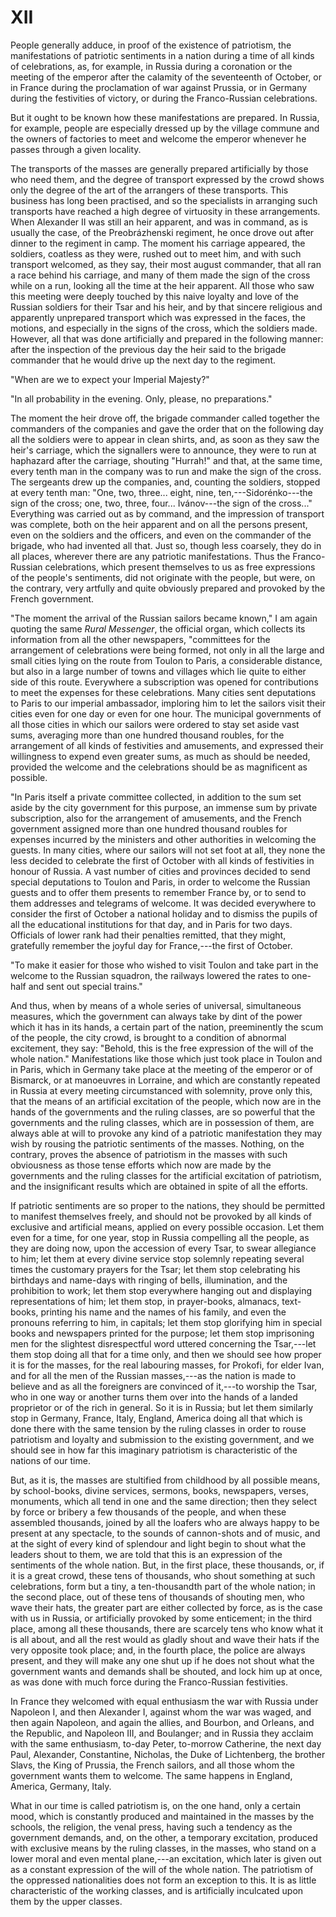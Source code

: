 # XII

People generally adduce, in proof of the existence of patriotism, the manifestations of patriotic sentiments in a nation during a time of all kinds of celebrations, as, for example, in Russia during a coronation or the meeting of the emperor after the calamity of the seventeenth of October, or in France during the proclamation of war against Prussia, or in Germany during the festivities of victory, or during the Franco-Russian celebrations.

But it ought to be known how these manifestations are prepared. In Russia, for example, people are especially dressed up by the village commune and the owners of factories to meet and welcome the emperor whenever he passes through a given locality.

The transports of the masses are generally prepared artificially by those who need them, and the degree of transport expressed by the crowd shows only the degree of the art of the arrangers of these transports. This business has long been practised, and so the specialists in arranging such transports have reached a high degree of virtuosity in these arrangements. When Alexander II was still an heir apparent, and was in command, as is usually the case, of the Preobrázhenski regiment, he once drove out after dinner to the regiment in camp. The moment his carriage appeared, the soldiers, coatless as they were, rushed out to meet him, and with such transport welcomed, as they say, their most august commander, that all ran a race behind his carriage, and many of them made the sign of the cross while on a run, looking all the time at the heir apparent. All those who saw this meeting were deeply touched by this naive loyalty and love of the Russian soldiers for their Tsar and his heir, and by that sincere religious and apparently unprepared transport which was expressed in the faces, the motions, and especially in the signs of the cross, which the soldiers made. However, all that was done artificially and prepared in the following manner: after the inspection of the previous day the heir said to the brigade commander that he would drive up the next day to the regiment.

"When are we to expect your Imperial Majesty?"

"In all probability in the evening. Only, please, no preparations."

The moment the heir drove off, the brigade commander called together the commanders of the companies and gave the order that on the following day all the soldiers were to appear in clean shirts, and, as soon as they saw the heir's carriage, which the signallers were to announce, they were to run at haphazard after the carriage, shouting "Hurrah!" and that, at the same time, every tenth man in the company was to run and make the sign of the cross. The sergeants drew up the companies, and, counting the soldiers, stopped at every tenth man: "One, two, three... eight, nine, ten,---Sidorénko---the sign of the cross; one, two, three, four... Ivánov---the sign of the cross..." Everything was carried out as by command, and the impression of transport was complete, both on the heir apparent and on all the persons present, even on the soldiers and the officers, and even on the commander of the brigade, who had invented all that. Just so, though less coarsely, they do in all places, wherever there are any patriotic manifestations. Thus the Franco-Russian celebrations, which present themselves to us as free expressions of the people's sentiments, did not originate with the people, but were, on the contrary, very artfully and quite obviously prepared and provoked by the French government.

"The moment the arrival of the Russian sailors became known," I am again quoting the same *Rural Messenger*, the official organ, which collects its information from all the other newspapers, "committees for the arrangement of celebrations were being formed, not only in all the large and small cities lying on the route from Toulon to Paris, a considerable distance, but also in a large number of towns and villages which lie quite to either side of this route. Everywhere a subscription was opened for contributions to meet the expenses for these celebrations. Many cities sent deputations to Paris to our imperial ambassador, imploring him to let the sailors visit their cities even for one day or even for one hour. The municipal governments of all those cities in which our sailors were ordered to stay set aside vast sums, averaging more than one hundred thousand roubles, for the arrangement of all kinds of festivities and amusements, and expressed their willingness to expend even greater sums, as much as should be needed, provided the welcome and the celebrations should be as magnificent as possible.

"In Paris itself a private committee collected, in addition to the sum set aside by the city government for this purpose, an immense sum by private subscription, also for the arrangement of amusements, and the French government assigned more than one hundred thousand roubles for expenses incurred by the ministers and other authorities in welcoming the guests. In many cities, where our sailors will not set foot at all, they none the less decided to celebrate the first of October with all kinds of festivities in honour of Russia. A vast number of cities and provinces decided to send special deputations to Toulon and Paris, in order to welcome the Russian guests and to offer them presents to remember France by, or to send to them addresses and telegrams of welcome. It was decided everywhere to consider the first of October a national holiday and to dismiss the pupils of all the educational institutions for that day, and in Paris for two days. Officials of lower rank had their penalties remitted, that they might, gratefully remember the joyful day for France,---the first of October.

"To make it easier for those who wished to visit Toulon and take part in the welcome to the Russian squadron, the railways lowered the rates to one-half and sent out special trains."

And thus, when by means of a whole series of universal, simultaneous measures, which the government can always take by dint of the power which it has in its hands, a certain part of the nation, preeminently the scum of the people, the city crowd, is brought to a condition of abnormal excitement, they say: "Behold, this is the free expression of the will of the whole nation." Manifestations like those which just took place in Toulon and in Paris, which in Germany take place at the meeting of the emperor or of Bismarck, or at manoeuvres in Lorraine, and which are constantly repeated in Russia at every meeting circumstanced with solemnity, prove only this, that the means of an artificial excitation of the people, which now are in the hands of the governments and the ruling classes, are so powerful that the governments and the ruling classes, which are in possession of them, are always able at will to provoke any kind of a patriotic manifestation they may wish by rousing the patriotic sentiments of the masses. Nothing, on the contrary, proves the absence of patriotism in the masses with such obviousness as those tense efforts which now are made by the governments and the ruling classes for the artificial excitation of patriotism, and the insignificant results which are obtained in spite of all the efforts.

If patriotic sentiments are so proper to the nations, they should be permitted to manifest themselves freely, and should not be provoked by all kinds of exclusive and artificial means, applied on every possible occasion. Let them even for a time, for one year, stop in Russia compelling all the people, as they are doing now, upon the accession of every Tsar, to swear allegiance to him; let them at every divine service stop solemnly repeating several times the customary prayers for the Tsar; let them stop celebrating his birthdays and name-days with ringing of bells, illumination, and the prohibition to work; let them stop everywhere hanging out and displaying representations of him; let them stop, in prayer-books, almanacs, text-books, printing his name and the names of his family, and even the pronouns referring to him, in capitals; let them stop glorifying him in special books and newspapers printed for the purpose; let them stop imprisoning men for the slightest disrespectful word uttered concerning the Tsar,---let them stop doing all that for a time only, and then we should see how proper it is for the masses, for the real labouring masses, for Prokofi, for elder Ivan, and for all the men of the Russian masses,---as the nation is made to believe and as all the foreigners are convinced of it,---to worship the Tsar, who in one way or another turns them over into the hands of a landed proprietor or of the rich in general. So it is in Russia; but let them similarly stop in Germany, France, Italy, England, America doing all that which is done there with the same tension by the ruling classes in order to rouse patriotism and loyalty and submission to the existing government, and we should see in how far this imaginary patriotism is characteristic of the nations of our time.

But, as it is, the masses are stultified from childhood by all possible means, by school-books, divine services, sermons, books, newspapers, verses, monuments, which all tend in one and the same direction; then they select by force or bribery a few thousands of the people, and when these assembled thousands, joined by all the loafers who are always happy to be present at any spectacle, to the sounds of cannon-shots and of music, and at the sight of every kind of splendour and light begin to shout what the leaders shout to them, we are told that this is an expression of the sentiments of the whole nation. But, in the first place, these thousands, or, if it is a great crowd, these tens of thousands, who shout something at such celebrations, form but a tiny, a ten-thousandth part of the whole nation; in the second place, out of these tens of thousands of shouting men, who wave their hats, the greater part are either collected by force, as is the case with us in Russia, or artificially provoked by some enticement; in the third place, among all these thousands, there are scarcely tens who know what it is all about, and all the rest would as gladly shout and wave their hats if the very opposite took place; and, in the fourth place, the police are always present, and they will make any one shut up if he does not shout what the government wants and demands shall be shouted, and lock him up at once, as was done with much force during the Franco-Russian festivities.

In France they welcomed with equal enthusiasm the war with Russia under Napoleon I, and then Alexander I, against whom the war was waged, and then again Napoleon, and again the allies, and Bourbon, and Orleans, and the Republic, and Napoleon III, and Boulanger; and in Russia they acclaim with the same enthusiasm, to-day Peter, to-morrow Catherine, the next day Paul, Alexander, Constantine, Nicholas, the Duke of Lichtenberg, the brother Slavs, the King of Prussia, the French sailors, and all those whom the government wants them to welcome. The same happens in England, America, Germany, Italy.

What in our time is called patriotism is, on the one hand, only a certain mood, which is constantly produced and maintained in the masses by the schools, the religion, the venal press, having such a tendency as the government demands, and, on the other, a temporary excitation, produced with exclusive means by the ruling classes, in the masses, who stand on a lower moral and even mental plane,---an excitation, which later is given out as a constant expression of the will of the whole nation. The patriotism of the oppressed nationalities does not form an exception to this. It is as little characteristic of the working classes, and is artificially inculcated upon them by the upper classes.
